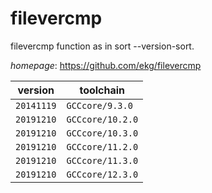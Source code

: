 # filevercmp

filevercmp function as in sort --version-sort.

*homepage*: <https://github.com/ekg/filevercmp>

version | toolchain
--------|----------
``20141119`` | ``GCCcore/9.3.0``
``20191210`` | ``GCCcore/10.2.0``
``20191210`` | ``GCCcore/10.3.0``
``20191210`` | ``GCCcore/11.2.0``
``20191210`` | ``GCCcore/11.3.0``
``20191210`` | ``GCCcore/12.3.0``
